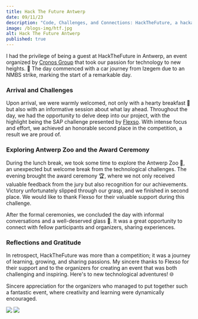 ```yaml
---
title: Hack The Future Antwerp
date: 09/11/23
description: "Code, Challenges, and Connections: HackTheFuture, a hackathon organized by the Cronos Group"
image: /blogs-img/htf.jpg
alt: Hack The Future Antwerp
published: true
---
```


I had the privilege of being a guest at HackTheFuture in Antwerp, an event organized by [Cronos Group](https://cronos-groep.be/) that took our passion for technology to new heights. 🚀 The day commenced with a car journey from Izegem due to an NMBS strike, marking the start of a remarkable day.

### Arrival and Challenges
Upon arrival, we were warmly welcomed, not only with a hearty breakfast 🍳 but also with an informative session about what lay ahead. Throughout the day, we had the opportunity to delve deep into our project, with the highlight being the SAP challenge presented by [Flexso](https://www.flexso.com/en). With intense focus and effort, we achieved an honorable second place in the competition, a result we are proud of.

### Exploring Antwerp Zoo and the Award Ceremony
During the lunch break, we took some time to explore the Antwerp Zoo 🦓, an unexpected but welcome break from the technological challenges. The evening brought the award ceremony 🏆, where we not only received valuable feedback from the jury but also recognition for our achievements.
Victory unfortunately slipped through our grasp, and we finished in second place. We would like to thank Flexso for their valuable support during this challenge.

After the formal ceremonies, we concluded the day with informal conversations and a well-deserved glass 🥂. It was a great opportunity to connect with fellow participants and organizers, sharing experiences.

### Reflections and Gratitude
In retrospect, HackTheFuture was more than a competition; it was a journey of learning, growing, and sharing passions. My sincere thanks to Flexso for their support and to the organizers for creating an event that was both challenging and inspiring. Here's to new technological adventures! 🌐

Sincere appreciation for the organizers who managed to put together such a fantastic event, where creativity and learning were dynamically encouraged.

<img src="/img/htf2.jpeg"  />
<img src="/img/htf3.jpeg"  />


